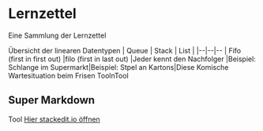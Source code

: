 # Lernzettel
Eine Sammlung der Lernzettel

Übersicht der linearen Datentypen
| Queue | Stack | List |
|--|--|--
| Fifo (first in first out)  |filo (first in last out)  |Jeder kennt den Nachfolger
|Beispiel: Schlange im Supermarkt|Beispiel: Stpel an Kartons|Diese Komische Wartesituation beim Frisen ToolnTool

## Super Markdown 

Tool
<a href="https://stackedit.io/app#providerId=githubWorkspace&owner=INFOGruppeC&repo=Lernzettel&branch=main" target="_blank">Hier stackedit.io öffnen</a> 
<!--stackedit.io/app#providerId=githubWorkspace&owner=INFOGruppeC&repo=Lernzettel&branch=main" target="_blank">Hier stackedit.io öffnen</a>

<!--stackedit_data:
eyJoaXN0b3J5IjpbLTEyMDAwMDYyNjQsLTExMzE4MzA0NjldfQ
==
-->
